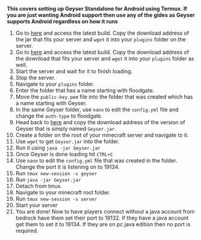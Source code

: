 **This covers setting up Geyser Standalone for Android using Termux. If you are just wanting Android support then use any of the gides as Geyser supports Android regardless on how it runs**
1. Go to [here](https://ci.nukkitx.com/job/GeyserMC/job/Geyser/job/master/) and access the latest build. Copy the download address of the jar that fits your server and `wget` it into your `plugins` folder on the server. 
2. Go to [here](https://ci.nukkitx.com/job/GeyserMC/job/Floodgate/job/development/) and access the latest build. Copy the download address of the download that fits your server and `wget` it into your `plugins` folder as well.  
3. Start the server and wait for it to finish loading. 
4. Stop the server.  
5. Navigate to your `plugins` folder. 
6. Enter the folder that has a name starting with floodgate. 
7. Move the `public-key.pem` file into the folder that was created which has a name starting with Geyser. 
8. In the same Geyser folder, use `nano` to edit the `config.yml` file and change the `auth-type` to floodgate. 
9. Head back to [here](https://ci.nukkitx.com/job/GeyserMC/job/Geyser/job/master/) and copy the download address of the version of Geyser that is simply named `Geyser.jar`. 
10. Create a folder on the root of your minecraft server and navigate to it. 
11. Use `wget` to get `Geyser.jar` into the folder. 
12. Run it using `java -jar Geyser.jar` 
13. Once Geyser is done loading hit `CTRL+C `
14. Use `nano` to edit the `config.yml` file that was created in the folder. Change the port it is listening on to 19134. 
15. Run `tmux new-session -s geyser` 
16. Run `java -jar Geyser.jar` 
17. Detach from tmux.  
18. Navigate to your minecraft root folder. 
19. Run `tmux new-session -s server` 
20. Start your server 
21. You are done! Now to have players connect without a java account from bedrock have them set their port to 19132. If they have a java account get them to set it to 19134. If they are on pc java edition then no port is required.